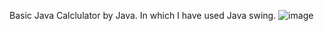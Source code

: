 Basic Java Calclulator by Java. In which I have used Java swing.
![image](https://github.com/user-attachments/assets/d4be45bd-a953-466d-b6a3-100ac657e507)
